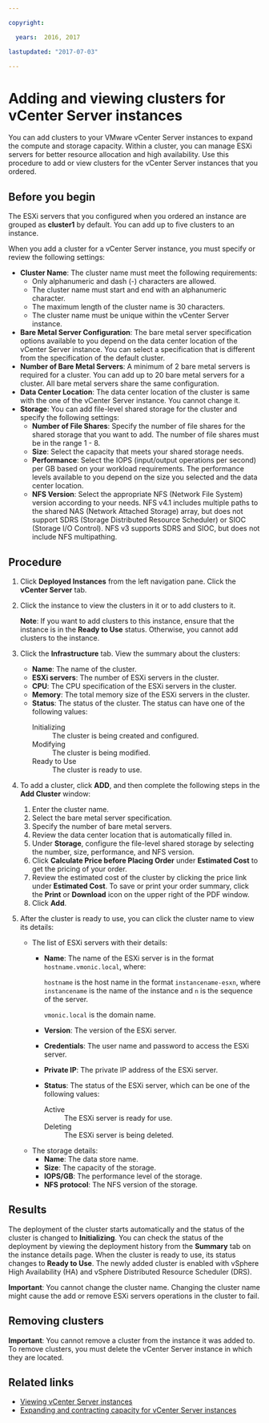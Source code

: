 ```yaml
---

copyright:

  years:  2016, 2017

lastupdated: "2017-07-03"

---
```


# Adding and viewing clusters for vCenter Server instances

You can add clusters to your VMware vCenter Server instances to expand the compute and storage capacity. Within a cluster, you can manage ESXi servers for better resource allocation and high availability. Use this procedure to add or view clusters for the vCenter Server instances that you ordered.

## Before you begin

The ESXi servers that you configured when you ordered an instance are grouped as **cluster1** by default. You can add up to five clusters to an instance. 

When you add a cluster for a vCenter Server instance, you must specify or review the following settings:
* **Cluster Name**: The cluster name must meet the following requirements:
  * Only alphanumeric and dash (-) characters are allowed.
  * The cluster name must start and end with an alphanumeric character.
  * The maximum length of the cluster name is 30 characters.
  * The cluster name must be unique within the vCenter Server instance.
* **Bare Metal Server Configuration**: The bare metal server specification options available to you depend on the data center location of the vCenter Server instance. You can select a specification that is different from the specification of the default cluster.
* **Number of Bare Metal Servers**: A minimum of 2 bare metal servers is required for a cluster. You can add up to 20 bare metal servers for a cluster. All bare metal servers share the same configuration.
* **Data Center Location**: The data center location of the cluster is same with the one of the vCenter Server instance. You cannot change it.
* **Storage**: You can add file-level shared storage for the cluster and specify the following settings:
  * **Number of File Shares**: Specify the number of file shares for the shared storage that you want to add. The number of file shares 
  must be in the range 1 - 8.
  * **Size**: Select the capacity that meets your shared storage needs.
  * **Performance**: Select the IOPS (input/output operations per second) per GB based on your workload requirements. The performance 
  levels available to you depend on the size you selected and the data center location.
  * **NFS Version**: Select the appropriate NFS (Network File System) version according to your needs. NFS v4.1 includes multiple paths 
  to the shared NAS (Network Attached Storage) array, but does not support SDRS (Storage Distributed Resource Scheduler) or SIOC 
  (Storage I/O Control). NFS v3 supports SDRS and SIOC, but does not include NFS multipathing.

## Procedure

1. Click **Deployed Instances** from the left navigation pane. Click the **vCenter Server** tab.
2. Click the instance to view the clusters in it or to add clusters to it.
   
   **Note**: If you want to add clusters to this instance, ensure that the instance is in the **Ready to Use** status. Otherwise, you cannot add clusters to the instance.
3. Click the **Infrastructure** tab. View the summary about the clusters:
   * **Name**: The name of the cluster.
   * **ESXi servers**: The number of ESXi servers in the cluster.
   * **CPU**: The CPU specification of the ESXi servers in the cluster.
   * **Memory**: The total memory size of the ESXi servers in the cluster.
   * **Status**: The status of the cluster. The status can have one of the following values:
     <dl class="dl">
         <dt class="dt dlterm">Initializing</dt>
         <dd class="dd">The cluster is being created and configured.</dd>
         <dt class="dt dlterm">Modifying</dt>
         <dd class="dd">The cluster is being modified.</dd>
         <dt class="dt dlterm">Ready to Use</dt>
         <dd class="dd">The cluster is ready to use.</dd>
     </dl>
4. To add a cluster, click **ADD**, and then complete the following steps in the **Add Cluster** window:
   1. Enter the cluster name.
   2. Select the bare metal server specification.
   3. Specify the number of bare metal servers.
   4. Review the data center location that is automatically filled in. 
   5. Under **Storage**, configure the file-level shared storage by selecting the number, size, performance, and NFS version.
   6. Click **Calculate Price before Placing Order** under **Estimated Cost** to get the pricing of your order.
   7. Review the estimated cost of the cluster by clicking the price link under **Estimated Cost**. To save or print your order summary, 
   click the **Print** or **Download** icon on the upper right of the PDF window.
   8. Click **Add**.
   
5. After the cluster is ready to use, you can click the cluster name to view its details:
   * The list of ESXi servers with their details:
     * **Name**: The name of the ESXi server is in the format `hostname.vmonic.local`, where: 
       
       `hostname` is the host name in the format `instancename-esxn`, where `instancename` is the name of the instance and `n` is the sequence of the server.
       
       `vmonic.local` is the domain name.
     * **Version**: The version of the ESXi server.
     * **Credentials**: The user name and password to access the ESXi server.
     * **Private IP**: The private IP address of the ESXi server.
     * **Status**: The status of the ESXi server, which can be one of the following values:
        <dl class="dl">
        <dt class="dt dlterm">Active</dt>
        <dd class="dd">The ESXi server is ready for use. </dd>
        <dt class="dt dlterm">Deleting</dt>
        <dd class="dd">The ESXi server is being deleted.</dd>
        </dl>
   * The storage details:
     * **Name**: The data store name.
     * **Size**: The capacity of the storage.
     * **IOPS/GB**: The performance level of the storage. 
     * **NFS protocol**: The NFS version of the storage.

## Results

The deployment of the cluster starts automatically and the status of the cluster is changed to **Initializing**. You can check the status of the deployment by viewing the deployment history from the **Summary** tab on the instance details page. When the cluster is ready to use, its status changes to **Ready to Use**. The newly added cluster is enabled with vSphere High Availability (HA) and vSphere Distributed Resource Scheduler (DRS).

**Important**: You cannot change the cluster name. Changing the cluster name might cause the add or remove ESXi servers operations in the cluster to fail.

## Removing clusters

**Important**: You cannot remove a cluster from the instance it was added to. To remove clusters, you must delete the vCenter Server instance in which they are located.

## Related links

* [Viewing vCenter Server instances](vc_viewinginstances.html)
* [Expanding and contracting capacity for vCenter Server instances](vc_addingremovingservers.html)
